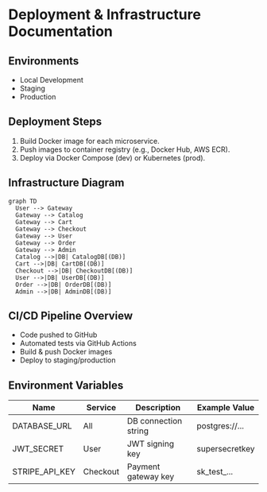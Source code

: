 # Deployment & Infrastructure Documentation

## Environments
- Local Development
- Staging
- Production

## Deployment Steps
1. Build Docker image for each microservice.
2. Push images to container registry (e.g., Docker Hub, AWS ECR).
3. Deploy via Docker Compose (dev) or Kubernetes (prod).

## Infrastructure Diagram
```mermaid
graph TD
  User --> Gateway
  Gateway --> Catalog
  Gateway --> Cart
  Gateway --> Checkout
  Gateway --> User
  Gateway --> Order
  Gateway --> Admin
  Catalog -->|DB| CatalogDB[(DB)]
  Cart -->|DB| CartDB[(DB)]
  Checkout -->|DB| CheckoutDB[(DB)]
  User -->|DB| UserDB[(DB)]
  Order -->|DB| OrderDB[(DB)]
  Admin -->|DB| AdminDB[(DB)]
```

## CI/CD Pipeline Overview
- Code pushed to GitHub
- Automated tests via GitHub Actions
- Build & push Docker images
- Deploy to staging/production

## Environment Variables
| Name                  | Service   | Description           | Example Value             |
|-----------------------|-----------|-----------------------|---------------------------|
| DATABASE_URL          | All       | DB connection string  | postgres://...            |
| JWT_SECRET            | User      | JWT signing key       | supersecretkey            |
| STRIPE_API_KEY        | Checkout  | Payment gateway key   | sk_test_...               |